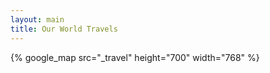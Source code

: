 ```yaml
---
layout: main
title: Our World Travels
---
```


{% google_map src="_travel" height="700" width="768" %}
